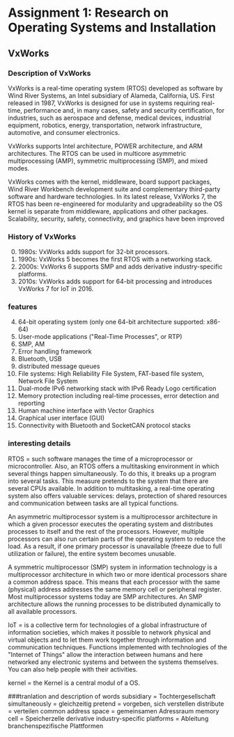 # Assignment 1: Research on Operating Systems and Installation
## VxWorks
### Description of VxWorks

VxWorks is a real-time operating system (RTOS) developed as software by Wind River Systems, an Intel subsidiary of Alameda, California, US. First released in 1987, VxWorks is designed for use in  systems requiring real-time, performance and, in many cases, safety and security certification, for industries, such as aerospace and defense, medical devices, industrial equipment, robotics, energy, transportation, network infrastructure, automotive, and consumer electronics.

VxWorks supports Intel architecture, POWER architecture, and ARM architectures. The RTOS can be used in multicore asymmetric multiprocessing (AMP), symmetric multiprocessing (SMP), and mixed modes.

VxWorks comes with the kernel, middleware, board support packages, Wind River Workbench development suite and complementary third-party software and hardware technologies. In its latest release, VxWorks 7, the RTOS has been re-engineered for modularity and upgradeability so the OS kernel is separate from middleware, applications and other packages. Scalability, security, safety, connectivity, and graphics have been improved

### History of VxWorks

0. 1980s: VxWorks adds support for 32-bit processors.
1. 1990s: VxWorks 5 becomes the first RTOS with a networking stack.
2. 2000s: VxWorks 6 supports SMP and adds derivative industry-specific platforms.
3. 2010s: VxWorks adds support for 64-bit processing and introduces VxWorks 7 for IoT in 2016.

### features
4. 64-bit operating system (only one 64-bit architecture supported: x86-64)
5. User-mode applications ("Real-Time Processes", or RTP)
6. SMP, AM
7. Error handling framework
8. Bluetooth, USB
9. distributed message queues
10. File systems: High Reliability File System, FAT-based file system, Network File System
11. Dual-mode IPv6 networking stack with IPv6 Ready Logo certification
12. Memory protection including real-time processes, error detection and reporting
13. Human machine interface with Vector Graphics
14. Graphical user interface (GUI)
15. Connectivity with Bluetooth and SocketCAN protocol stacks

### interesting details

RTOS = such software manages the time of a microprocessor or microcontroller. Also, an RTOS offers a multitasking environment in which several things happen simultaneously. To do this, it breaks up a program into several tasks. This measure pretends to the system that there are several CPUs available. In addition to multitasking, a real-time operating system also offers valuable services: delays, protection of shared resources and communication between tasks are all typical functions.

An asymmetric multiprocessor system is a multiprocessor architecture in which a given processor executes the operating system and distributes processes to itself and the rest of the processors. However, multiple processors can also run certain parts of the operating system to reduce the load. As a result, if one primary processor is unavailable (freeze due to full utilization or failure), the entire system becomes unusable.

A symmetric multiprocessor (SMP) system in information technology is a multiprocessor architecture in which two or more identical processors share a common address space. This means that each processor with the same (physical) address addresses the same memory cell or peripheral register. Most multiprocessor systems today are SMP architectures. An SMP architecture allows the running processes to be distributed dynamically to all available processors.

IoT = is a collective term for technologies of a global infrastructure of information societies, which makes it possible to network physical and virtual objects and to let them work together through information and communication techniques. Functions implemented with technologies of the "Internet of Things" allow the interaction between humans and here networked any electronic systems and between the systems themselves. You can also help people with their activities.

kernel = the Kernel is a central modul of a OS.




###tranlation and description of words
subsidiary = Tochtergesellschaft
simultaneously = gleichzeitig
pretend = vorgeben, sich verstellen
distribute = verteilen
common address space = gemeinsamen Adressraum
memory cell = Speicherzelle
derivative industry-specific platforms = Ableitung branchenspezifische Plattformen
